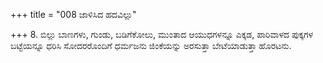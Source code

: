 +++
title = "008 ಜಾಳಿಸಿದ ಹದವಿಲ್ಲು"

+++
8. ಬಿಲ್ಲು ಬಾಣಗಳು, ಗುಂಡು, ಬಡಿಗೆಕೋಲು, ಮುಂತಾದ ಆಯುಧಗಳನ್ನೂ ಎಕ್ಕಡ, ಪಾರಿವಾಳದ ಪುಕ್ಕಗಳ ಬಟ್ಟೆಯನ್ನೂ ಧರಿಸಿ  ಸೋದರರೊಂದಿಗೆ ಧರ್ಮಜನು ಜಿಂಕೆಯನ್ನು ಅರಸುತ್ತಾ ಬೇಟೆಯಾಡುತ್ತಾ ಹೊರಟನು.